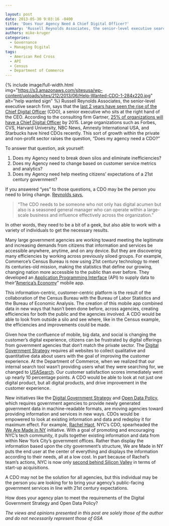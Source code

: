 ```yaml
---

layout: post
date: 2013-05-30 9:03:16 -0400
title: 'Does Your Agency Need A Chief Digital Officer?'
summary: 'Russell Reynolds Associates, the senior-level executive search firm, says that the last 2 years have seen the rise of the Chief Digital Officer (CDO), a senior executive who sits at the right hand of the CEO. According to the consulting firm Gartner, 25% of organizations will have a Chief Digital'
authors: mike-kruger
categories:
  - Governance
  - Managing Digital
tags:
  - American Red Cross
  - API
  - Census
  - Department of Commerce
---
```


{% include image/full-width.html img="https://s3.amazonaws.com/sitesusa/wp-content/uploads/sites/212/2013/06/Help-Wanted-CDO-1-284x220.jpg" alt="help wanted sign" %}
Russell Reynolds Associates, the senior-level executive search firm, says that the [last 2 years have seen the rise of the Chief Digital Officer](http://www.russellreynolds.com/content/leadership-and-talent-rise-of-chief-digital-officer-CDO) (CDO), a senior executive who sits at the right hand of the CEO. According to the consulting firm Gartner, [25% of organizations will have a Chief Digital Officer](http://www.gartner.com/newsroom/id/2208015) by 2015. Large organizations such as Forbes, CVS, Harvard University, NBC News, Amnesty International USA, and Starbucks have hired CDOs recently. This sort of growth within the private and non-profit sector raises  the question, “Does my agency need a CDO?”

To answer that question, ask yourself:

  1. Does my Agency need to break down silos and eliminate inefficiencies?
  2. Does my Agency need to change based on customer service metrics and analytics?
  3. Does my Agency need help meeting citizens’ expectations of a 21st century government?

If you answered “yes” to those questions, a CDO may be the person you need to bring change. [Reynolds says](http://www.russellreynolds.com/content/leadership-and-talent-rise-of-chief-digital-officer-CDO),

> “The CDO needs to be someone who not only has digital acumen but also is a seasoned general manager who can operate within a large-scale business and influence effectively across the organization.”

In other words, they need to be a bit of a geek, but also able to work with a variety of individuals to get the necessary results.

Many large government agencies are working toward meeting the legitimate and increasing demands from citizens that information and services be accessible anywhere, anytime, and on any device. But they are discovering many efficiencies by working across previously siloed groups. For example, Commerce’s Census Bureau is now using 21st century technology to meet its centuries-old mission, making the statistics that define our growing, changing nation more accessible to the public than ever before. They developed an [Application Programming Interface](https://www.WHATEVER/2013/04/30/apis-in-government/ "APIs in Government") (API) to supply data to their&#8221;[America’s Economy](http://www.census.gov/mobile/)&#8221; mobile app.

This information-centric, customer-centric platform is the result of the collaboration of the Census Bureau with the Bureau of Labor Statistics and the Bureau of Economic Analysis. The creation of this mobile app combined data in new ways that hasn’t been done before, across agencies, creating efficiencies for both the public and the agencies involved. A CDO would be able to look from outside a silo and see where, like in the Census example, the efficiencies and improvements could be made.

Given how the confluence of mobile, big data, and social is changing the customer’s digital experience, citizens can be frustrated by digital offerings from government agencies that don’t match the private sector. The [Digital Government Strategy](http://www.whitehouse.gov/sites/default/files/omb/egov/digital-government/digital-government.html) requires all websites to collect qualitative and quantitative data about users with the goal of improving the customer experience. At the Department of Commerce, when we realized that our internal search tool wasn’t providing users what they were searching for, we changed to [USASearch](http://usasearch.howto.gov/). Our customer satisfaction scores immediately went up nearly 10 percentage points. A CDO would be able to look at not just one digital product, but all digital products, and drive improvement in the customer experience.

New initiatives like the [Digital Government Strategy](http://www.whitehouse.gov/sites/default/files/omb/egov/digital-government/digital-government.html) and [Open Data Policy](http://www.whitehouse.gov/blog/2013/05/09/landmark-steps-liberate-open-data), which requires government agencies to provide newly generated government data in machine-readable formats, are moving agencies toward providing information and services in new ways. CDOs would be empowered to look at existing information and data and redeploy it for maximum effect. For example, [Rachel Haot](http://en.wikipedia.org/wiki/Rachel_Haot), NYC’s CDO, spearheaded the [We Are Made in NY](http://wearemadeinny.com/) initiative. With a goal of promoting and encouraging NYC’s tech community, it pulls together existing information and data from within New York City’s government offices. Rather than display the information based upon the city government’s structure, We are Made in NY puts the end user at the center of everything and displays the information according to their needs, all at a low cost. In part because of Rachel’s team’s actions, NYC is now only [second behind Silicon Valley](http://mashable.com/2013/05/19/tech-hub-startups/) in terms of start-up acquisitions.

A CDO may not be the solution for all agencies, but this individual may be the person you are looking for to bring your agency’s public-facing government services in line with 21st century expectations.

How does your agency plan to meet the requirements of the Digital Government Strategy and Open Data Policy?

_The views and opinions presented in this post are solely those of the author and do not necessarily represent those of  GSA_